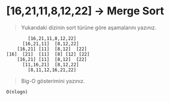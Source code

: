 # [16,21,11,8,12,22] -> Merge Sort
> Yukarıdaki dizinin sort türüne göre aşamalarını yazınız.

            [16,21,11,8,12,22]
          [16,21,11]  [8,12,22]
        [16,21] [11]  [8,12]  [22]
    [16]  [21]  [11]  [8] [12] [22]
        [16,21] [11]  [8,12]  [22]
          [11,16,21]  [8,12,22]
            [8,11,12,16,21,22]

> Big-O gösterimini yazınız.

    O(nlogn)